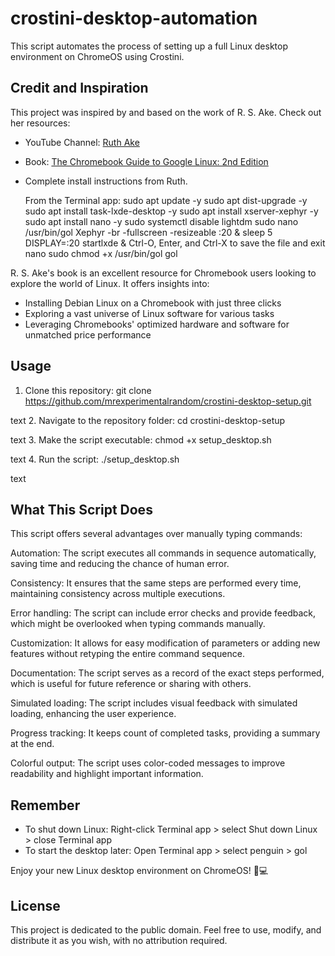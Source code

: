 # crostini-desktop-automation
This script automates the process of setting up a full Linux desktop environment on ChromeOS using Crostini.

## Credit and Inspiration

This project was inspired by and based on the work of R. S. Ake. Check out her resources:

- YouTube Channel: [Ruth Ake](https://www.youtube.com/@ruthake)
- Book: [The Chromebook Guide to Google Linux: 2nd Edition](https://www.amazon.com/dp/B0C2RPWWMZ)

- Complete install instructions from Ruth.

    From the Terminal app:
        sudo apt update -y
        sudo apt dist-upgrade -y
        sudo apt install task-lxde-desktop -y
        sudo apt install xserver-xephyr -y
        sudo apt install nano -y
        sudo systemctl disable lightdm
        sudo nano /usr/bin/gol
            Xephyr -br -fullscreen -resizeable :20 &
            sleep 5
            DISPLAY=:20 startlxde &
        Ctrl-O, Enter, and Ctrl-X to save the file and exit nano
        sudo chmod +x /usr/bin/gol
        gol

R. S. Ake's book is an excellent resource for Chromebook users looking to explore the world of Linux. It offers insights into:

- Installing Debian Linux on a Chromebook with just three clicks
- Exploring a vast universe of Linux software for various tasks
- Leveraging Chromebooks' optimized hardware and software for unmatched price performance

## Usage

1. Clone this repository:
git clone https://github.com/mrexperimentalrandom/crostini-desktop-setup.git

text
2. Navigate to the repository folder:
cd crostini-desktop-setup

text
3. Make the script executable:
chmod +x setup_desktop.sh

text
4. Run the script:
./setup_desktop.sh

text

## What This Script Does

This script offers several advantages over manually typing commands:

Automation: The script executes all commands in sequence automatically, saving time and reducing the chance of human error.

Consistency: It ensures that the same steps are performed every time, maintaining consistency across multiple executions.

Error handling: The script can include error checks and provide feedback, which might be overlooked when typing commands manually.

Customization: It allows for easy modification of parameters or adding new features without retyping the entire command sequence.

Documentation: The script serves as a record of the exact steps performed, which is useful for future reference or sharing with others.

Simulated loading: The script includes visual feedback with simulated loading, enhancing the user experience.

Progress tracking: It keeps count of completed tasks, providing a summary at the end.

Colorful output: The script uses color-coded messages to improve readability and highlight important information.

## Remember

- To shut down Linux: Right-click Terminal app > select Shut down Linux > close Terminal app
- To start the desktop later: Open Terminal app > select penguin > gol

Enjoy your new Linux desktop environment on ChromeOS! 🐧💻

## License
This project is dedicated to the public domain. Feel free to use, modify, and distribute it as you wish, with no attribution required.
